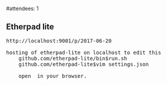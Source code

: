 #attendees:  1

## Etherpad lite
<pre>
http://localhost:9001/p/2017-06-20

hosting of etherpad-lite on localhost to edit this 
	github.com/etherpad-lite/bin$run.sh
	github.com/etherpad-lite$vim settings.json

	open <http://localhost:9001> in your browser.
</pre>
